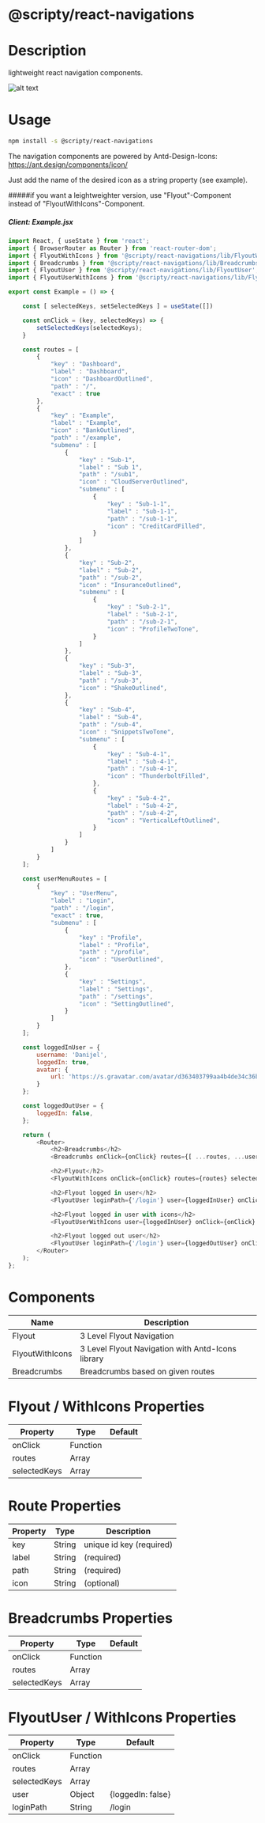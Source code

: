 # @scripty/react-navigations

# Description

lightweight react navigation components.

![alt text](./navigations1.png "@scripty/react-navigations")

# Usage
```bash
npm install -s @scripty/react-navigations
```

The navigation components are powered by Antd-Design-Icons:
https://ant.design/components/icon/

Just add the name of the desired icon as a string property (see example).

#####if you want a leightweighter version, use "Flyout"-Component instead of "FlyoutWithIcons"-Component.

##### Client: Example.jsx

```javascript
import React, { useState } from 'react';
import { BrowserRouter as Router } from 'react-router-dom';
import { FlyoutWithIcons } from '@scripty/react-navigations/lib/FlyoutWithIcons';
import { Breadcrumbs } from '@scripty/react-navigations/lib/Breadcrumbs';
import { FlyoutUser } from '@scripty/react-navigations/lib/FlyoutUser';
import { FlyoutUserWithIcons } from '@scripty/react-navigations/lib/FlyoutUserWithIcons';

export const Example = () => {

    const [ selectedKeys, setSelectedKeys ] = useState([])

    const onClick = (key, selectedKeys) => {
        setSelectedKeys(selectedKeys);
    }

    const routes = [
        {
            "key" : "Dashboard",
            "label" : "Dashboard",
            "icon" : "DashboardOutlined",
            "path" : "/",
            "exact" : true
        },
        {
            "key" : "Example",
            "label" : "Example",
            "icon" : "BankOutlined",
            "path" : "/example",
            "submenu" : [
                {
                    "key" : "Sub-1",
                    "label" : "Sub 1",
                    "path" : "/sub1",
                    "icon" : "CloudServerOutlined",
                    "submenu" : [
                        {
                            "key" : "Sub-1-1",
                            "label" : "Sub-1-1",
                            "path" : "/sub-1-1",
                            "icon" : "CreditCardFilled",
                        }
                    ]
                },
                {
                    "key" : "Sub-2",
                    "label" : "Sub-2",
                    "path" : "/sub-2",
                    "icon" : "InsuranceOutlined",
                    "submenu" : [
                        {
                            "key" : "Sub-2-1",
                            "label" : "Sub-2-1",
                            "path" : "/sub-2-1",
                            "icon" : "ProfileTwoTone",
                        }
                    ]
                },
                {
                    "key" : "Sub-3",
                    "label" : "Sub-3",
                    "path" : "/sub-3",
                    "icon" : "ShakeOutlined",
                },
                {
                    "key" : "Sub-4",
                    "label" : "Sub-4",
                    "path" : "/sub-4",
                    "icon" : "SnippetsTwoTone",
                    "submenu" : [
                        {
                            "key" : "Sub-4-1",
                            "label" : "Sub-4-1",
                            "path" : "/sub-4-1",
                            "icon" : "ThunderboltFilled",
                        },
                        {
                            "key" : "Sub-4-2",
                            "label" : "Sub-4-2",
                            "path" : "/sub-4-2",
                            "icon" : "VerticalLeftOutlined",
                        }
                    ]
                }
            ]
        }
    ];

    const userMenuRoutes = [
        {
            "key" : "UserMenu",
            "label" : "Login",
            "path" : "/login",
            "exact" : true,
            "submenu" : [
                {
                    "key" : "Profile",
                    "label" : "Profile",
                    "path" : "/profile",
                    "icon" : "UserOutlined",
                },
                {
                    "key" : "Settings",
                    "label" : "Settings",
                    "path" : "/settings",
                    "icon" : "SettingOutlined",
                }
            ]
        }
    ];

    const loggedInUser = {
        username: 'Danijel',
        loggedIn: true,
        avatar: {
            url: 'https://s.gravatar.com/avatar/d363403799aa4b4de34c36bc290ebe12?size=50&default=retro'
        }
    };

    const loggedOutUser = {
        loggedIn: false,
    };

    return (
        <Router>
            <h2>Breadcrumbs</h2>
            <Breadcrumbs onClick={onClick} routes={[ ...routes, ...userMenuRoutes ]} selectedKeys={selectedKeys} />

            <h2>Flyout</h2>
            <FlyoutWithIcons onClick={onClick} routes={routes} selectedKeys={selectedKeys} />

            <h2>Flyout logged in user</h2>
            <FlyoutUser loginPath={'/login'} user={loggedInUser} onClick={onClick} routes={userMenuRoutes} selectedKeys={selectedKeys} />

            <h2>Flyout logged in user with icons</h2>
            <FlyoutUserWithIcons user={loggedInUser} onClick={onClick} routes={userMenuRoutes} selectedKeys={selectedKeys} />

            <h2>Flyout logged out user</h2>
            <FlyoutUser loginPath={'/login'} user={loggedOutUser} onClick={onClick} routes={userMenuRoutes} selectedKeys={selectedKeys} />
        </Router>
    );
};
```
# Components

Name              | Description                                         |
----------------- |---------------------------------------------------- |
Flyout            |  3 Level Flyout Navigation                          |
FlyoutWithIcons   |  3 Level Flyout Navigation with Antd-Icons library  |
Breadcrumbs       |  Breadcrumbs based on given routes                  |

# Flyout / WithIcons Properties

Property           | Type     |  Default  |
------------------ |--------- |-----------
onClick            | Function |
routes             | Array    |
selectedKeys       | Array    |

# Route Properties

Property           | Type     |  Description             |
------------------ |--------- |--------------------------|
key                | String   | unique id key (required) |
label              | String   | (required)               |
path               | String   | (required)               |
icon               | String   | (optional)               |

# Breadcrumbs Properties

Property           | Type     |  Default  |
------------------ |--------- |-----------
onClick            | Function |
routes             | Array    |
selectedKeys       | Array    |

# FlyoutUser / WithIcons Properties

Property           | Type     |  Default  |
------------------ |--------- |-----------
onClick            | Function |
routes             | Array    |
selectedKeys       | Array    |
user               | Object   | {loggedIn: false}
loginPath          | String   | /login
